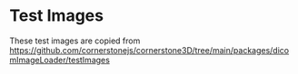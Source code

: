 # Test Images

These test images are copied from https://github.com/cornerstonejs/cornerstone3D/tree/main/packages/dicomImageLoader/testImages
